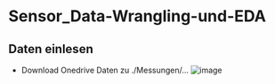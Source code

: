 # Sensor_Data-Wrangling-und-EDA

## Daten einlesen
- Download Onedrive Daten zu ./Messungen/...
![image](https://user-images.githubusercontent.com/32195170/223469168-89ab3784-cf63-4f52-9e77-159ba23b100d.png)
